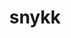 ---
title: snykk
github: https://github.com/snykk
mode: dark
transition: 3s
archetype:
- Descriptive
---